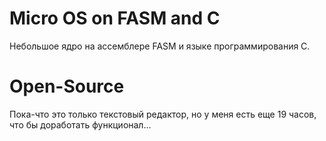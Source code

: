 # Micro OS on FASM and C
 Небольшое ядро на ассемблере FASM и языке программирования C.
# Open-Source
 Пока-что это только текстовый редактор, но у меня есть еще 19 часов, что бы доработать функционал...

